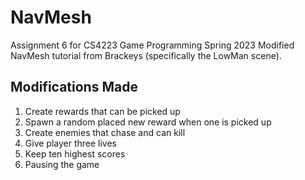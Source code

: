 # NavMesh
Assignment 6 for CS4223 Game Programming Spring 2023 Modified NavMesh tutorial from Brackeys (specifically the LowMan scene).

## Modifications Made
1. Create rewards that can be picked up
2. Spawn a random placed new reward when one is picked up
3. Create enemies that chase and can kill
4. Give player three lives
5. Keep ten highest scores
6. Pausing the game
